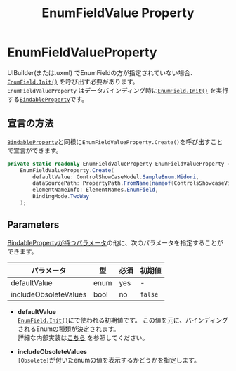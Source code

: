 ﻿---
title: EnumFieldValue Property
---

# EnumFieldValueProperty

UIBuilder(または.uxml)
でEnumFieldの方が指定されていない場合、[`EnumField.Init()`](https://docs.unity3d.com/ScriptReference/UIElements.EnumField.Init.html)
を呼び出す必要があります。  
`EnumFieldValueProperty`
はデータバインディング時に[`EnumField.Init()`](https://docs.unity3d.com/ScriptReference/UIElements.EnumField.Init.html)
を実行する[`BindableProperty`](bindable-property.md)です。

## 宣言の方法

[`BindableProperty`](bindable-property.md)と同様に`EnumFieldValueProperty.Create()`を呼び出すことで宣言ができます。

```csharp
private static readonly EnumFieldValueProperty EnumFieldValueProperty =
    EnumFieldValueProperty.Create(
        defaultValue: ControlShowCaseModel.SampleEnum.Midori,
        dataSourcePath: PropertyPath.FromName(nameof(ControlsShowcaseViewModel.EnumFieldValue)),
        elementNameInfo: ElementNames.EnumField,
        BindingMode.TwoWay
    );
```

## Parameters

[BindablePropertyが持つパラメータ](bindable-property.md#parameters)の他に、次のパラメータを指定することができます。

| パラメータ                 | 型    | 必須  | 初期値     |
|-----------------------|------|-----|---------|
| defaultValue          | enum | yes | -       |
| includeObsoleteValues | bool | no  | `false` |

- **defaultValue**  
  [`EnumField.Init()`](https://docs.unity3d.com/ScriptReference/UIElements.EnumField.Init.html)にで使われる初期値です。
  この値を元に、バインディングされるEnumの種類が決定されます。  
  詳細な内部実装は[こちら](https://github.com/Unity-Technologies/UnityCsReference/blob/4b463aa72c78ec7490b7f03176bd012399881768/Modules/UIElements/Core/Controls/EnumField.cs#L320)
  を参照してください。

- **includeObsoleteValues**  
  `[Obsolete]`が付いたenumの値を表示するかどうかを指定します。